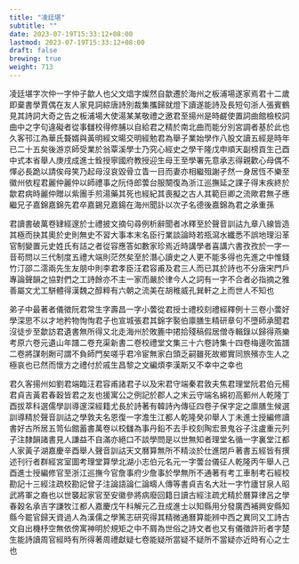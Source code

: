 ```yaml
---
title: "凌廷堪"
subtitle: ""
date: 2023-07-19T15:33:12+08:00
lastmod: 2023-07-19T15:33:12+08:00
draft: false
brewing: true
weight: 713
---
```



凌廷堪字次仲一字仲子歙人也父文焻字燦然自歙遷於海州之板浦場遂家焉君十二歲即棄書學賈偶在友人家見詞綜唐詩別裁集攜歸就燈下讀遂能詩及長短句浙人張賓鶴見其詩詞大奇之告之板浦場大使湯某某敬禮之邀君至揚州是時鹺使置詞曲館檢校詞曲中之字句違礙者從事讎校得修脯以自給君之精於南北曲而能分別宮調者基於此也久客邗江為華氏聱婿與黃明經文暘交明經勉君為舉子業始學作八股文讀五經是時年已二十五矣後游京師受業於翁覃溪學士乃究心經史之學干隆戊申順天副榜貢生己酉中式本省舉人庚戌成進士銓授寧國府教授迎生母王至學署先意承志得親歡心母偶不懌必長跪以請俟母笑乃起母沒哀毀骨立眚一目而妻亦相繼殂謝孑然一身居恆不樂至徽州依程君麗仲麗仲以師禮事之阮侍郎蕓台服闋復為浙江巡撫延之課子得末疾終於歙君病時麗仲贈以紫團手煎湯藥其死也經紀其喪擬之古人其範巨卿之流歟君無子應繼兄子嘉錦嘉錦先君卒嘉錫兄嘉鍚在海州聞訃以次子名德後嘉錦為君之承重孫

君讀書破萬卷肄經邃於士禮披文摘句尋例析辭聞者冰釋至於聲音訓詁九章八線皆造其極而抉其奧於史則無史不習大事本末名臣行業談論時若瓶瀉水纖悉不誤地理沿革官制變置元史姓氏有詰之者從容應答如數家珍焉近時講學者喜講六書孜孜於一字一音苟問以三代制度五禮大端則茫然矣至於潛心讀史之人更不能多得也先進之中惟錢竹汀邵二澐兩先生友朋中則李君孝臣汪君容甫及君三人而已其於詩也不分唐宋門戶專論聲韻之協對們之工詩餘亦不主一家而嚴於律今人之詞有一字不合者必指摘之雅善屬文尤工駢體得漢魏之醇粹有六朝之流美在胡稚威孔巽軒之上而世人不知也

弟子中最著者儀徵阮君常生字壽昌一字小蕓從君授士禮校刻禮經釋例十三卷小蕓好學深思不以才地矜物恂恂君子也宣城張君其錦字褧伯廪膳生精研章句不墮師承聞君沒徒步至歙訪君遺書無所得又北走海州於敗簏中捃拾殘稿假居僧寺輯錄以歸得燕樂考原六卷元遺山年譜二卷充渠新書二卷校禮堂文集三十六卷詩集十四卷梅邊吹笛譜二卷將謀剞劂可謂不負師門矣嗟乎君冷宦無家白頭乏嗣雖死故鄉實同旅殯亦生人之極哀也已然而懷方之禮付於戚生昌黎之文編煩李漢斯又不幸中之幸也

君久客揚州如劉君端臨汪君容甫諸君子以及宋君守端秦君敦夫焦君理堂阮君伯元楊君貞吉黃君春穀皆君之友也援寓公之例記於郡人之末云守端名綿初高郵州人乾隆丁酉拔萃科選儒學訓導邃深經籍尤長於詩著有韓詩內傳征四卷子保字定之廪膳生候選訓導精於聲音訓詁之學敦夫名恩復一字澹生江都人乾隆癸卯舉人丁未進士授編修讀書好古所居五笥仙館蓄書萬卷以校讎為事丹鉛不去手校刻陶宏景鬼谷子注盧重元列子注隸韻諸書見人謙益不自滿亦絕口不談學問是以世無知者理堂名循一字裏堂江都人家黃子湖嘉慶辛酉舉人聲音訓詁天文曆算無所不精淡於仕進閉戶著書五經皆有撰述刊行者群經宮室圖考理堂算學北湖小志伯元名元一字蕓台儀征人乾隆丙午舉人己酉進士授編修官至浙江巡撫今官詹事府少詹事於學無所不通著有考工車制考石經校勘記十三經注疏校勘記曾子注論語論仁論疇人傳等書貞吉名大壯一字竹廬甘泉人昭武將軍之裔也以世襲起家官至安徽參將病廢回籍日讀古經注疏尤精於曆算律呂之學春穀名承吉字謙牧江都人嘉慶戊午科解元乙丑成進士以知縣用分發廣西補興安縣知縣今罷官歸天資過人為漢儒之學篤志研究得其精微通曆算能辨中西之異同又工詩古文自出機杼空無依傍寓神明於規矩之中不屑為世俗之詩文者也又有儀徵許珩者字楚生能詩讀周官經時有所得著周禮獻疑七卷能疑所當疑不疑所不當疑亦近時有心之士也